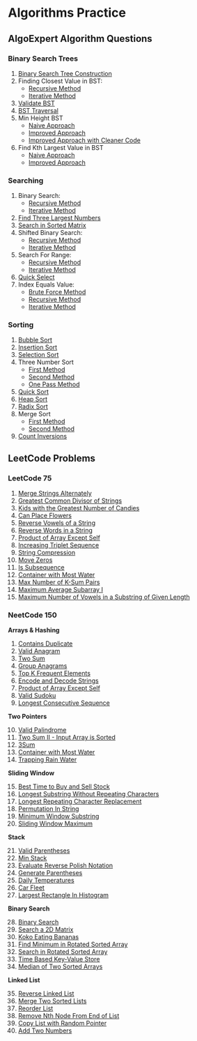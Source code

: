 # Algorithms Practice

## AlgoExpert Algorithm Questions

### Binary Search Trees
1. [Binary Search Tree Construction](https://github.com/rugvedmhatre/algorithms-practice/blob/main/AlgoExpert/BST/bst_construction.py)
2. Finding Closest Value in BST:
    - [Recursive Method](https://github.com/rugvedmhatre/algorithms-practice/blob/main/AlgoExpert/BST/find_closest_value_in_bst_recursive.py)
    - [Iterative Method](https://github.com/rugvedmhatre/algorithms-practice/blob/main/AlgoExpert/BST/find_closest_value_in_bst_iterative.py)
3. [Validate BST](https://github.com/rugvedmhatre/algorithms-practice/blob/main/AlgoExpert/BST/validate_bst.py)
4. [BST Traversal](https://github.com/rugvedmhatre/algorithms-practice/blob/main/AlgoExpert/BST/bst_traversal.py)
5. Min Height BST
    - [Naive Approach](https://github.com/rugvedmhatre/algorithms-practice/blob/main/AlgoExpert/BST/min_height_bst_first_method.py)
    - [Improved Approach](https://github.com/rugvedmhatre/algorithms-practice/blob/main/AlgoExpert/BST/min_height_bst_second_method.py)
    - [Improved Approach with Cleaner Code](https://github.com/rugvedmhatre/algorithms-practice/blob/main/AlgoExpert/BST/min_height_bst_third_method.py)
6. Find Kth Largest Value in BST
    - [Naive Approach](https://github.com/rugvedmhatre/algorithms-practice/blob/main/AlgoExpert/BST/find_kth_largest_value_in_bst_first_method.py)
    - [Improved Approach](https://github.com/rugvedmhatre/algorithms-practice/blob/main/AlgoExpert/BST/find_kth_largest_value_in_bst_second_method.py)

### Searching

1. Binary Search:
    - [Recursive Method](https://github.com/rugvedmhatre/algorithms-practice/blob/main/AlgoExpert/Searching/binary_search_recursive.py)
    - [Iterative Method](https://github.com/rugvedmhatre/algorithms-practice/blob/main/AlgoExpert/Searching/binary_search_iterative.py)
2. [Find Three Largest Numbers](https://github.com/rugvedmhatre/algorithms-practice/blob/main/AlgoExpert/Searching/find_three_largest_numbers.py)
3. [Search in Sorted Matrix](https://github.com/rugvedmhatre/algorithms-practice/blob/main/AlgoExpert/Searching/search_in_sorted_matrix.py)
4. Shifted Binary Search:
    - [Recursive Method](https://github.com/rugvedmhatre/algorithms-practice/blob/main/AlgoExpert/Searching/shifted_binary_search_recursive.py)
    - [Iterative Method](https://github.com/rugvedmhatre/algorithms-practice/blob/main/AlgoExpert/Searching/shifted_binary_search_iterative.py)
5. Search For Range:
    - [Recursive Method](https://github.com/rugvedmhatre/algorithms-practice/blob/main/AlgoExpert/Searching/search_for_range_recursive.py)
    - [Iterative Method](https://github.com/rugvedmhatre/algorithms-practice/blob/main/AlgoExpert/Searching/search_for_range_iterative.py)
6. [Quick Select](https://github.com/rugvedmhatre/algorithms-practice/blob/main/AlgoExpert/Searching/quick_select.py)
7. Index Equals Value:
    - [Brute Force Method](https://github.com/rugvedmhatre/algorithms-practice/blob/main/AlgoExpert/Searching/index_equals_value_brute_force.py)
    - [Recursive Method](https://github.com/rugvedmhatre/algorithms-practice/blob/main/AlgoExpert/Searching/index_equals_value_recursive.py)
    - [Iterative Method](https://github.com/rugvedmhatre/algorithms-practice/blob/main/AlgoExpert/Searching/index_equals_value_iterative.py)

### Sorting

1. [Bubble Sort](https://github.com/rugvedmhatre/algorithms-practice/blob/main/AlgoExpert/Sorting/bubble_sort.py)
2. [Insertion Sort](https://github.com/rugvedmhatre/algorithms-practice/blob/main/AlgoExpert/Sorting/insertion_sort.py)
3. [Selection Sort](https://github.com/rugvedmhatre/algorithms-practice/blob/main/AlgoExpert/Sorting/selection_sort.py)
4. Three Number Sort
    - [First Method](https://github.com/rugvedmhatre/algorithms-practice/blob/main/AlgoExpert/Sorting/three_number_sort_first_method.py)
    - [Second Method](https://github.com/rugvedmhatre/algorithms-practice/blob/main/AlgoExpert/Sorting/three_number_sort_second_method.py)
    - [One Pass Method](https://github.com/rugvedmhatre/algorithms-practice/blob/main/AlgoExpert/Sorting/three_number_sort_third_method.py)
5. [Quick Sort](https://github.com/rugvedmhatre/algorithms-practice/blob/main/AlgoExpert/Sorting/quick_sort.py)
6. [Heap Sort](https://github.com/rugvedmhatre/algorithms-practice/blob/main/AlgoExpert/Sorting/heap_sort.py)
7. [Radix Sort](https://github.com/rugvedmhatre/algorithms-practice/blob/main/AlgoExpert/Sorting/radix_sort.py)
8. Merge Sort
    - [First Method](https://github.com/rugvedmhatre/algorithms-practice/blob/main/AlgoExpert/Sorting/merge_sort_first_method.py)
    - [Second Method](https://github.com/rugvedmhatre/algorithms-practice/blob/main/AlgoExpert/Sorting/merge_sort_second_method.py)
9. [Count Inversions](https://github.com/rugvedmhatre/algorithms-practice/blob/main/AlgoExpert/Sorting/count_inversions.py)

## LeetCode Problems

### LeetCode 75

1. [Merge Strings Alternately](https://github.com/rugvedmhatre/algorithms-practice/blob/main/LeetCode/1768-merge_strings_alternately.py)
2. [Greatest Common Divisor of Strings](https://github.com/rugvedmhatre/algorithms-practice/blob/main/LeetCode/1071-greatest_common_divisor_of_strings.py)
3. [Kids with the Greatest Number of Candies](https://github.com/rugvedmhatre/algorithms-practice/blob/main/LeetCode/1431-kids_with_the_greatest_number_of_candies.py)
4. [Can Place Flowers](https://github.com/rugvedmhatre/algorithms-practice/blob/main/LeetCode/605-can_place_flowers.py)
5. [Reverse Vowels of a String](https://github.com/rugvedmhatre/algorithms-practice/blob/main/LeetCode/345-reverse_vowels_of_a_string.py)
6. [Reverse Words in a String](https://github.com/rugvedmhatre/algorithms-practice/blob/main/LeetCode/151-reverse_words_in_a_string.py)
7. [Product of Array Except Self](https://github.com/rugvedmhatre/algorithms-practice/blob/main/LeetCode/238-product_of_array_except_self.py)
8. [Increasing Triplet Sequence](https://github.com/rugvedmhatre/algorithms-practice/blob/main/LeetCode/334-increaasing_triplet_sequence.py)
9. [String Compression](https://github.com/rugvedmhatre/algorithms-practice/blob/main/LeetCode/443-string_compression.py)
10. [Move Zeros](https://github.com/rugvedmhatre/algorithms-practice/blob/main/LeetCode/283-move_zeros.py)
11. [Is Subsequence](https://github.com/rugvedmhatre/algorithms-practice/blob/main/LeetCode/392-is_subsequence.py)
12. [Container with Most Water](https://github.com/rugvedmhatre/algorithms-practice/blob/main/LeetCode/11-container_with_most_water.py)
13. [Max Number of K-Sum Pairs](https://github.com/rugvedmhatre/algorithms-practice/blob/main/LeetCode/1679-max_number_of_k_sum_pairs.py)
14. [Maximum Average Subarray I](https://github.com/rugvedmhatre/algorithms-practice/blob/main/LeetCode/643-maximum_average_subarray_1.py)
15. [Maximum Number of Vowels in a Substring of Given Length](https://github.com/rugvedmhatre/algorithms-practice/blob/main/LeetCode/1456-maximum_number_of_vowels_in_a_substring_of_given_length.py)

### NeetCode 150

__Arrays & Hashing__

1. [Contains Duplicate](https://github.com/rugvedmhatre/algorithms-practice/blob/main/LeetCode/217-contains_duplicate.py)
2. [Valid Anagram](https://github.com/rugvedmhatre/algorithms-practice/blob/main/LeetCode/242-valid_anagram.py)
3. [Two Sum](https://github.com/rugvedmhatre/algorithms-practice/blob/main/LeetCode/1-two_sum.py)
4. [Group Anagrams](https://github.com/rugvedmhatre/algorithms-practice/blob/main/LeetCode/49-group_anagrams.py)
5. [Top K Frequent Elements](https://github.com/rugvedmhatre/algorithms-practice/blob/main/LeetCode/347-top_k_frequent_elements.py)
6. [Encode and Decode Strings](https://github.com/rugvedmhatre/algorithms-practice/blob/main/LeetCode/271-encode_and_decode_strings.py)
7. [Product of Array Except Self](https://github.com/rugvedmhatre/algorithms-practice/blob/main/LeetCode/238-product_of_array_except_self.py)
8. [Valid Sudoku](https://github.com/rugvedmhatre/algorithms-practice/blob/main/LeetCode/36-valid_sudoku.py)
9. [Longest Consecutive Sequence](https://github.com/rugvedmhatre/algorithms-practice/blob/main/LeetCode/128-longest_consecutive_sequence.py)

__Two Pointers__

10. [Valid Palindrome](https://github.com/rugvedmhatre/algorithms-practice/blob/main/LeetCode/125-valid_palindrome.py)
11. [Two Sum II - Input Array is Sorted](https://github.com/rugvedmhatre/algorithms-practice/blob/main/LeetCode/167-two_sum_2_input_array_is_sorted.py)
12. [3Sum](https://github.com/rugvedmhatre/algorithms-practice/blob/main/LeetCode/15-3Sum.py)
13. [Container with Most Water](https://github.com/rugvedmhatre/algorithms-practice/blob/main/LeetCode/11-container_with_most_water.py)
14. [Trapping Rain Water](https://github.com/rugvedmhatre/algorithms-practice/blob/main/LeetCode/42-trapping_rain_water.py)

__Sliding Window__

15. [Best Time to Buy and Sell Stock](https://github.com/rugvedmhatre/algorithms-practice/blob/main/LeetCode/121-best_time_to_buy_and_sell_stock.py)
16. [Longest Substring Without Repeating Characters](https://github.com/rugvedmhatre/algorithms-practice/blob/main/LeetCode/3-longest_substring_without_repeating_characters.py)
17. [Longest Repeating Character Replacement](https://github.com/rugvedmhatre/algorithms-practice/blob/main/LeetCode/424-longest_repeating_character_replacement.py)
18. [Permutation In String](https://github.com/rugvedmhatre/algorithms-practice/blob/main/LeetCode/567-permutation_in_string.py)
19. [Minimum Window Substring](https://github.com/rugvedmhatre/algorithms-practice/blob/main/LeetCode/76-minimum_window_substring.py)
20. [Sliding Window Maximum](https://github.com/rugvedmhatre/algorithms-practice/blob/main/LeetCode/239-sliding_window_maximum.py)

__Stack__

21. [Valid Parentheses](https://github.com/rugvedmhatre/algorithms-practice/blob/main/LeetCode/20-valid_parentheses.py)
22. [Min Stack](https://github.com/rugvedmhatre/algorithms-practice/blob/main/LeetCode/155-min_stack.py)
23. [Evaluate Reverse Polish Notation](https://github.com/rugvedmhatre/algorithms-practice/blob/main/LeetCode/150-evaluate_reverse_polish_notation.py)
24. [Generate Parentheses](https://github.com/rugvedmhatre/algorithms-practice/blob/main/LeetCode/22-generate_parantheses.py)
25. [Daily Temperatures](https://github.com/rugvedmhatre/algorithms-practice/blob/main/LeetCode/739-daily_temperatures.py)
26. [Car Fleet](https://github.com/rugvedmhatre/algorithms-practice/blob/main/LeetCode/853-car_fleet.py)
27. [Largest Rectangle In Histogram](https://github.com/rugvedmhatre/algorithms-practice/blob/main/LeetCode/84-largest_rectangle_in_histogram.py)

__Binary Search__

28. [Binary Search](https://github.com/rugvedmhatre/algorithms-practice/blob/main/LeetCode/704-binary_search.py)
29. [Search a 2D Matrix](https://github.com/rugvedmhatre/algorithms-practice/blob/main/LeetCode/74-search_a_2D_matrix.py)
30. [Koko Eating Bananas](https://github.com/rugvedmhatre/algorithms-practice/blob/main/LeetCode/875-koko_eating_bananas.py)
31. [Find Minimum in Rotated Sorted Array](https://github.com/rugvedmhatre/algorithms-practice/blob/main/LeetCode/153-find_minimum_in_rotated_sorted_array.py)
32. [Search in Rotated Sorted Array](https://github.com/rugvedmhatre/algorithms-practice/blob/main/LeetCode/33-search_in_rotated_sorted_array.py)
33. [Time Based Key-Value Store](https://github.com/rugvedmhatre/algorithms-practice/blob/main/LeetCode/981-time_based_key_value_store.py)
34. [Median of Two Sorted Arrays](https://github.com/rugvedmhatre/algorithms-practice/blob/main/LeetCode/4-median_of_two_sorted_arrays.py)

__Linked List__

35. [Reverse Linked List](https://github.com/rugvedmhatre/algorithms-practice/blob/main/LeetCode/206-reverse_linked_list.py)
36. [Merge Two Sorted Lists](https://github.com/rugvedmhatre/algorithms-practice/blob/main/LeetCode/21-merge_two_sorted_lists.py)
37. [Reorder List](https://github.com/rugvedmhatre/algorithms-practice/blob/main/LeetCode/143-reorder_list.py)
38. [Remove Nth Node From End of List](https://github.com/rugvedmhatre/algorithms-practice/blob/main/LeetCode/19-remove_nth_node_from_end_of_list.py)
39. [Copy List with Random Pointer](https://github.com/rugvedmhatre/algorithms-practice/blob/main/LeetCode/138-copy_list_with_random_pointer.py)
40. [Add Two Numbers](https://github.com/rugvedmhatre/algorithms-practice/blob/main/LeetCode/2-add_two_numbers.py)
